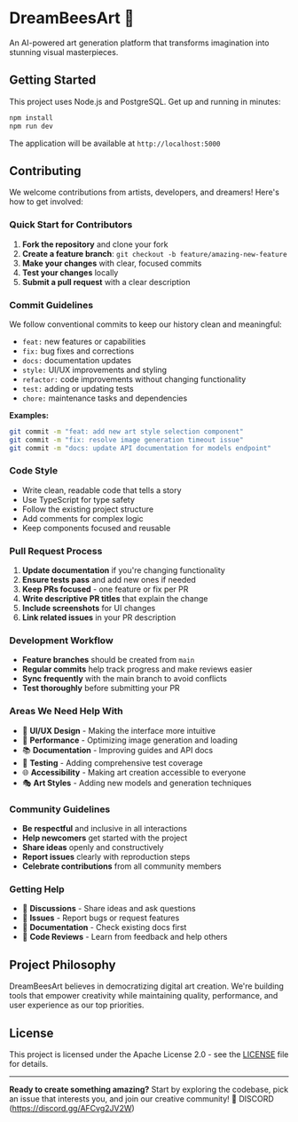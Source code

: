 # DreamBeesArt 🎨

An AI-powered art generation platform that transforms imagination into stunning visual masterpieces.

## Getting Started

This project uses Node.js and PostgreSQL. Get up and running in minutes:

```bash
npm install
npm run dev
```

The application will be available at `http://localhost:5000`

## Contributing

We welcome contributions from artists, developers, and dreamers! Here's how to get involved:

### Quick Start for Contributors

1. **Fork the repository** and clone your fork
2. **Create a feature branch**: `git checkout -b feature/amazing-new-feature`
3. **Make your changes** with clear, focused commits
4. **Test your changes** locally
5. **Submit a pull request** with a clear description

### Commit Guidelines

We follow conventional commits to keep our history clean and meaningful:

- `feat:` new features or capabilities
- `fix:` bug fixes and corrections
- `docs:` documentation updates
- `style:` UI/UX improvements and styling
- `refactor:` code improvements without changing functionality
- `test:` adding or updating tests
- `chore:` maintenance tasks and dependencies

**Examples:**
```bash
git commit -m "feat: add new art style selection component"
git commit -m "fix: resolve image generation timeout issue"
git commit -m "docs: update API documentation for models endpoint"
```

### Code Style

- Write clean, readable code that tells a story
- Use TypeScript for type safety
- Follow the existing project structure
- Add comments for complex logic
- Keep components focused and reusable

### Pull Request Process

1. **Update documentation** if you're changing functionality
2. **Ensure tests pass** and add new ones if needed
3. **Keep PRs focused** - one feature or fix per PR
4. **Write descriptive PR titles** that explain the change
5. **Include screenshots** for UI changes
6. **Link related issues** in your PR description

### Development Workflow

- **Feature branches** should be created from `main`
- **Regular commits** help track progress and make reviews easier
- **Sync frequently** with the main branch to avoid conflicts
- **Test thoroughly** before submitting your PR

### Areas We Need Help With

- 🎨 **UI/UX Design** - Making the interface more intuitive
- 🚀 **Performance** - Optimizing image generation and loading
- 📚 **Documentation** - Improving guides and API docs
- 🧪 **Testing** - Adding comprehensive test coverage
- 🌐 **Accessibility** - Making art creation accessible to everyone
- 🎭 **Art Styles** - Adding new models and generation techniques

### Community Guidelines

- **Be respectful** and inclusive in all interactions
- **Help newcomers** get started with the project
- **Share ideas** openly and constructively
- **Report issues** clearly with reproduction steps
- **Celebrate contributions** from all community members

### Getting Help

- 💬 **Discussions** - Share ideas and ask questions
- 🐛 **Issues** - Report bugs or request features  
- 📖 **Documentation** - Check existing docs first
- 🤝 **Code Reviews** - Learn from feedback and help others

## Project Philosophy

DreamBeesArt believes in democratizing digital art creation. We're building tools that empower creativity while maintaining quality, performance, and user experience as our top priorities.

## License

This project is licensed under the Apache License 2.0 - see the [LICENSE](LICENSE) file for details.

---

**Ready to create something amazing?** Start by exploring the codebase, pick an issue that interests you, and join our creative community! 🚀
DISCORD (https://discord.gg/AFCvg2JV2W)
